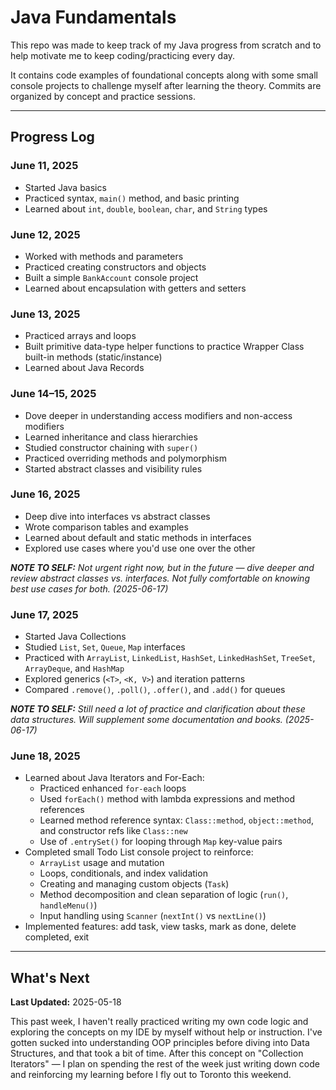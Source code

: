 # Java Fundamentals

This repo was made to keep track of my Java progress from scratch and to help motivate me to keep coding/practicing every day.

It contains code examples of foundational concepts along with some small console projects to challenge myself after learning the theory. Commits are organized by concept and practice sessions.

---
## Progress Log

### June 11, 2025
- Started Java basics
- Practiced syntax, `main()` method, and basic printing
- Learned about `int`, `double`, `boolean`, `char`, and `String` types

### June 12, 2025
- Worked with methods and parameters
- Practiced creating constructors and objects
- Built a simple `BankAccount` console project
- Learned about encapsulation with getters and setters

### June 13, 2025
- Practiced arrays and loops
- Built primitive data-type helper functions to practice Wrapper Class built-in methods (static/instance)
- Learned about Java Records

### June 14–15, 2025
- Dove deeper in understanding access modifiers and non-access modifiers
- Learned inheritance and class hierarchies
- Studied constructor chaining with `super()`
- Practiced overriding methods and polymorphism
- Started abstract classes and visibility rules

### June 16, 2025
- Deep dive into interfaces vs abstract classes
- Wrote comparison tables and examples
- Learned about default and static methods in interfaces
- Explored use cases where you'd use one over the other <br>

_**NOTE TO SELF:** Not urgent right now, but in the future — dive deeper and review abstract classes vs. interfaces. Not fully comfortable on knowing best use cases for both. (2025-06-17)_

### June 17, 2025
- Started Java Collections
- Studied `List`, `Set`, `Queue`, `Map` interfaces
- Practiced with `ArrayList`, `LinkedList`, `HashSet`, `LinkedHashSet`, `TreeSet`, `ArrayDeque`, and `HashMap`
- Explored generics (`<T>`, `<K, V>`) and iteration patterns
- Compared `.remove()`, `.poll()`, `.offer()`, and `.add()` for queues

_**NOTE TO SELF:** Still need a lot of practice and clarification about these data structures. Will supplement some documentation and books. (2025-06-17)_

### June 18, 2025
- Learned about Java Iterators and For-Each:
    - Practiced enhanced `for-each` loops 
    - Used `forEach()` method with lambda expressions and method references
    - Learned method reference syntax: `Class::method`, `object::method`, and constructor refs like `Class::new`
    - Use of `.entrySet()` for looping through `Map` key-value pairs
- Completed small Todo List console project to reinforce:
    - `ArrayList` usage and mutation
    - Loops, conditionals, and index validation
    - Creating and managing custom objects (`Task`)
    - Method decomposition and clean separation of logic (`run()`, `handleMenu()`)
    - Input handling using `Scanner` (`nextInt()` vs `nextLine()`)
- Implemented features: add task, view tasks, mark as done, delete completed, exit

---

## What's Next
**Last Updated:** 2025-05-18

This past week, I haven't really practiced writing my own code logic and exploring the concepts on my IDE by myself without help or instruction. I've gotten sucked into understanding OOP principles before diving into Data Structures, and that took a bit of time. After this concept on "Collection Iterators" — I plan on spending the rest of the week just writing down code and reinforcing my learning before I fly out to Toronto this weekend. 

